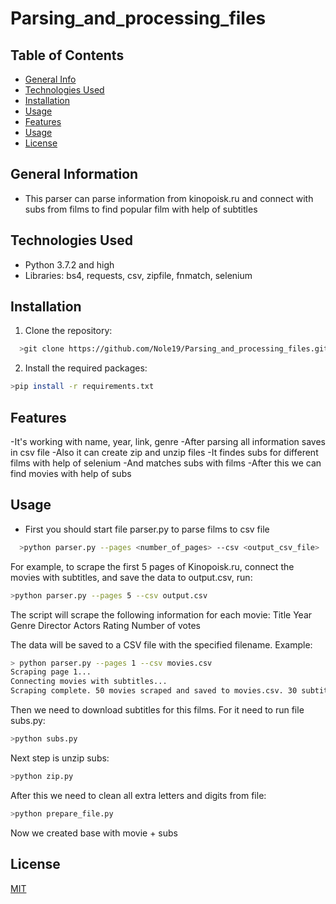 # Parsing_and_processing_files

## Table of Contents
* [General Info](#general-information)
* [Technologies Used](#technologies-used)
* [Installation](#installation)
* [Usage](#usage)
* [Features](#features)
* [Usage](#usage)
* [License](#license)



## General Information
- This parser can parse information from kinopoisk.ru and connect with subs from films to find popular film with help of subtitles



## Technologies Used
- Python 3.7.2 and high
- Libraries: bs4, requests, csv, zipfile, fnmatch, selenium

## Installation


1. Clone the repository:

```bash
  >git clone https://github.com/Nole19/Parsing_and_processing_files.git
```
2. Install the required packages:
```bash
>pip install -r requirements.txt
```

## Features
-It's working with name, year, link, genre
-After parsing all information saves in csv file
-Also it can create zip and unzip files
-It findes subs for different films with help of selenium
-And matches subs with films 
-After this we can find movies with help of subs

## Usage
- First you should start file parser.py to parse films to csv file
```bash
  >python parser.py --pages <number_of_pages> --csv <output_csv_file>
```
For example, to scrape the first 5 pages of Kinopoisk.ru, connect the movies with subtitles, and save the data to output.csv, run:
```bash
>python parser.py --pages 5 --csv output.csv
```
The script will scrape the following information for each movie:
Title
Year
Genre
Director
Actors
Rating
Number of votes

The data will be saved to a CSV file with the specified filename.
Example:
```bash
> python parser.py --pages 1 --csv movies.csv
Scraping page 1...
Connecting movies with subtitles...
Scraping complete. 50 movies scraped and saved to movies.csv. 30 subtitles downloaded.

```

Then we need to download subtitles for this films. For it need to run file subs.py:
```bash
>python subs.py
```

Next step is unzip subs:
```bash
>python zip.py
```

After this we need to clean all extra letters and digits from file:
```bash
>python prepare_file.py
```
Now we created base with movie + subs

## License

[MIT](https://choosealicense.com/licenses/mit/)
